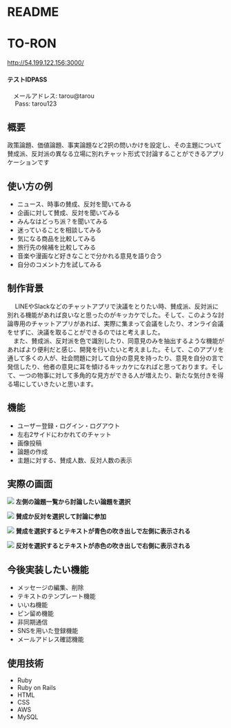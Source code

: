 # README

# TO-RON

http://54.199.122.156:3000/ 

#### テストIDPASS 
&emsp;メールアドレス: tarou@tarou
<br>&emsp; Pass: tarou123

## 概要
  政策論題、価値論題、事実論題など2択の問いかけを設定し、その主題について賛成派、反対派の異なる立場に別れチャット形式で討論することができるアプリケーションです
  
## 使い方の例
  * ニュース、時事の賛成、反対を聞いてみる
  * 企画に対して賛成、反対を聞いてみる
  * みんなはどっち派？を聞いてみる
  * 迷っていることを相談してみる 
  * 気になる商品を比較してみる 
  * 旅行先の候補を比較してみる 
  * 音楽や漫画など好きなことで分かれる意見を語り合う 
  * 自分のコメント力を試してみる
  
## 制作背景
&emsp; LINEやSlackなどのチャットアプリで決議をとりたい時、賛成派、反対派に別れる機能があれば良いなと思ったのがキッカケでした。そして、このような討論専用のチャットアプリがあれば、実際に集まって会議をしたり、オンライ会議をせずに、決議を取ることができるのではと考えました。<br>
&emsp;また、賛成派、反対派を色で識別したり、同意見のみを抽出するような機能があればより便利だと感じ、開発を行いたいと考えました。そして、このアプリを通して多くの人が、社会問題に対して自分の意見を持ったり、意見を自分の言で発信したり、他者の意見に耳を傾けるキッカケになればと思っております。そして、一つの物事に対して多角的な見方ができる人が増えたり、新たな気付きを得る場にしていきたいと思います。

  
## 機能
  * ユーザー登録・ログイン・ログアウト
  * 左右2サイドにわかれてのチャット
  * 画像投稿
  * 論題の作成
  * 主題に対する、賛成人数、反対人数の表示
  
## 実際の画面

  ![](https://i.gyazo.com/3aa82b31042f891c40936b730933fdd0.png)
  **左側の論題一覧から討論したい論題を選択**
  
  ![](https://i.gyazo.com/2a441a2f0b67feaaac3d497e9dfac5c7.png)
  **賛成か反対を選択して討論に参加**
  
  ![](https://i.gyazo.com/13bd9d2a8412964b0bbc884b2abc93d3.png)
  **賛成を選択するとテキストが青色の吹き出しで左側に表示される**
  
  ![](https://i.gyazo.com/03285c17a110644f1905dfdef5a7904d.png)
  **反対を選択するとテキストが赤色の吹き出しで右側に表示される**
   
## 今後実装したい機能
  * メッセージの編集、削除
  * テキストのテンプレート機能
  * いいね機能
  * ピン留め機能
  * 非同期通信
  * SNSを用いた登録機能
  * メールアドレス確認機能
  
## 使用技術
  * Ruby
  * Ruby on Rails
  * HTML
  * CSS
  * AWS
  * MySQL
  
  
  
  
  
  


